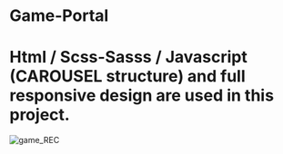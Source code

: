 # Game-Portal
# Html / Scss-Sasss / Javascript (CAROUSEL structure) and full responsive design are used in this project.
![game_REC](https://user-images.githubusercontent.com/65957331/235444475-378976ea-b9ee-4d31-8fe1-c0d3dab127c9.png)
